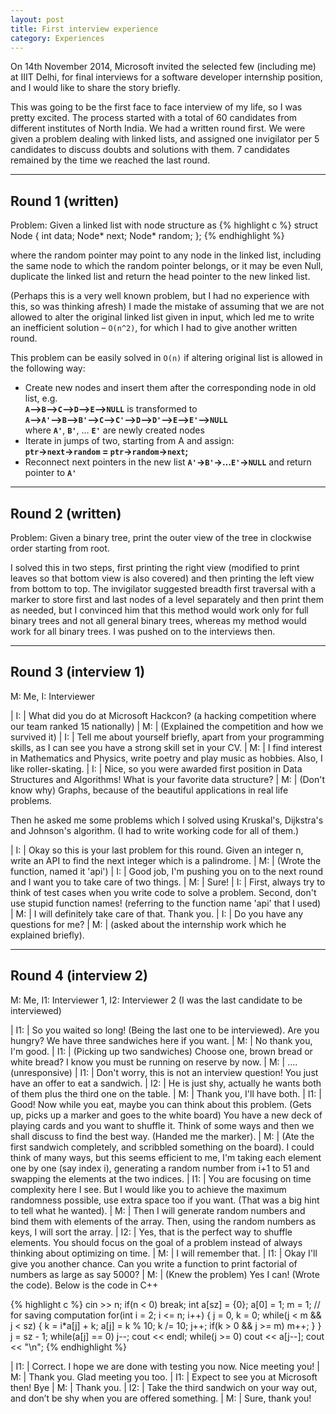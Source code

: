 ```yaml
---
layout: post
title: First interview experience
category: Experiences
---
```


On 14th November 2014, Microsoft invited the selected few (including me) at IIIT Delhi, for final interviews for a software developer internship position, and I would like to share the story briefly.

This was going to be the first face to face interview of my life, so I was pretty excited. The process started with a total of 60 candidates from different institutes of North India. We had a written round first. We were given a problem dealing with linked lists, and assigned one invigilator per 5 candidates to discuss doubts and solutions with them. 7 candidates remained by the time we reached the last round.

---

## Round 1 (written)
Problem: Given a linked list with node structure as
{% highlight c %}
struct Node
{
    int data;
    Node* next;
    Node* random;
};
{% endhighlight %}

where the random pointer may point to any node in the linked list, including the same node to which the random pointer belongs, or it may be even Null, duplicate the linked list and return the head pointer to the new linked list.

(Perhaps this is a very well known problem, but I had no experience with this, so was thinking afresh) I made the mistake of assuming that we are not allowed to alter the original linked list given in input, which led me to write an inefficient solution – `O(n^2)`, for which I had to give another written round.

This problem can be easily solved in `O(n)` if altering original list is allowed in the following way:

- Create new nodes and insert them after the corresponding node in old list, e.g.<br />
**`A`–>`B`–>`C`–>`D`–>`E`–>`NULL`** is transformed to <br />
**`A`–>`A'`–>`B`–>`B'`–>`C`–>`C'`–>`D`–>`D'`–>`E`–>`E'`–>`NULL`**<br />
where **`A'`**, **`B'`**, … **`E'`** are newly created nodes
- Iterate in jumps of two, starting from A and assign:<br />
**`ptr`->`next`->`random` = `ptr`->`random`->`next`;**
- Reconnect next pointers in the new list **`A'`->`B'`->…`E'`->`NULL`** and return pointer to **`A'`**

---

## Round 2 (written)
Problem: Given a binary tree, print the outer view of the tree in clockwise order starting from root.

I solved this in two steps, first printing the right view (modified to print leaves so that bottom view is also covered) and then printing the left view from bottom to top. The invigilator suggested breadth first traversal with a marker to store first and last nodes of a level separately and then print them as needed, but I convinced him that this method would work only for full binary trees and not all general binary trees, whereas my method would work for all binary trees. I was pushed on to the interviews then.

---

## Round 3 (interview 1)

M: Me, I: Interviewer

| I: | What did you do at Microsoft Hackcon? (a hacking competition where our team ranked 15 nationally)
| M: | (Explained the competition and how we survived it)
| I: | Tell me about yourself briefly, apart from your programming skills, as I can see you have a strong skill set in your CV.
| M: | I find interest in Mathematics and Physics, write poetry and play music as hobbies. Also, I like roller-skating.
| I: | Nice, so you were awarded first position in Data Structures and Algorithms! What is your favorite data structure?
| M: | (Don't know why) Graphs, because of the beautiful applications in real life problems.

Then he asked me some problems which I solved using Kruskal's, Dijkstra's and Johnson's algorithm. (I had to write working code for all of them.)

| I: | Okay so this is your last problem for this round. Given an integer n, write an API to find the next integer which is a palindrome.
| M: | (Wrote the function, named it 'api')
| I: | Good job, I'm pushing you on to the next round and I want you to take care of two things.
| M: | Sure!
| I: | First, always try to think of test cases when you write code to solve a problem. Second, don't use stupid function names! (referring to the function name 'api' that I used)
| M: | I will definitely take care of that. Thank you.
| I: | Do you have any questions for me?
| M: | (asked about the internship work which he explained briefly).

---

## Round 4 (interview 2)

M: Me, I1: Interviewer 1, I2: Interviewer 2
(I was the last candidate to be interviewed)

| I1: | So you waited so long! (Being the last one to be interviewed). Are you hungry? We have three sandwiches here if you want.
| M: | No thank you, I'm good.
| I1: | (Picking up two sandwiches) Choose one, brown bread or white bread? I know you must be running on reserve by now.
| M: | …. (unresponsive)
| I1: | Don't worry, this is not an interview question! You just have an offer to eat a sandwich.
| I2: | He is just shy, actually he wants both of them plus the third one on the table.
| M: | Thank you, I'll have both.
| I1: | Good! Now while you eat, maybe you can think about this problem. (Gets up, picks up a marker and goes to the white board) You have a new deck of playing cards and you want to shuffle it. Think of some ways and then we shall discuss to find the best way. (Handed me the marker).
| M: | (Ate the first sandwich completely, and scribbled something on the board). I could think of many ways, but this seems efficient to me, I'm taking each element one by one (say index i), generating a random number from i+1 to 51 and swapping the elements at the two indices.
| I1: | You are focusing on time complexity here I see. But I would like you to achieve the maximum randomness possible, use extra space too if you want. (That was a big hint to tell what he wanted).
| M: | Then I will generate random numbers and bind them with elements of the array. Then, using the random numbers as keys, I will sort the array.
| I2: | Yes, that is the perfect way to shuffle elements. You should focus on the goal of a problem instead of always thinking about optimizing on time.
| M: | I will remember that.
| I1: | Okay I'll give you another chance. Can you write a function to print factorial of numbers as large as say 5000?
| M: | (Knew the problem) Yes I can! (Wrote the code). Below is the code in C++

{% highlight c %}
cin >> n;
if(n < 0) break;
int a[sz] = {0};
a[0] = 1;
m = 1; // for saving computation
for(int i = 2; i <= n; i++)
{
  j = 0, k = 0;
  while(j < m && j < sz)
  {
    k = i*a[j] + k;
    a[j] = k % 10;
    k /= 10;
    j++;
    if(k > 0 && j >= m) m++;
  }
}
j = sz - 1;
while(a[j] == 0) j--;
cout << endl;
while(j >= 0) cout << a[j--];
cout << "\n";
{% endhighlight %}

| I1: | Correct. I hope we are done with testing you now. Nice meeting you!
| M: | Thank you. Glad meeting you too.
| I1: | Expect to see you at Microsoft then! Bye
| M: | Thank you.
| I2: | Take the third sandwich on your way out, and don’t be shy when you are offered something.
| M: | Sure, thank you!

